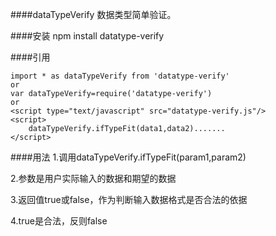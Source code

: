 ####dataTypeVerify
数据类型简单验证。

####安装
npm install datatype-verify

####引用
```
import * as dataTypeVerify from 'datatype-verify' 
or
var dataTypeVerify=require('datatype-verify')
or
<script type="text/javascript" src="datatype-verify.js"/> 
<script>
    dataTypeVerify.ifTypeFit(data1,data2).......
</script>
```

####用法
1.调用dataTypeVerify.ifTypeFit(param1,param2)

2.参数是用户实际输入的数据和期望的数据

3.返回值true或false，作为判断输入数据格式是否合法的依据

4.true是合法，反则false

